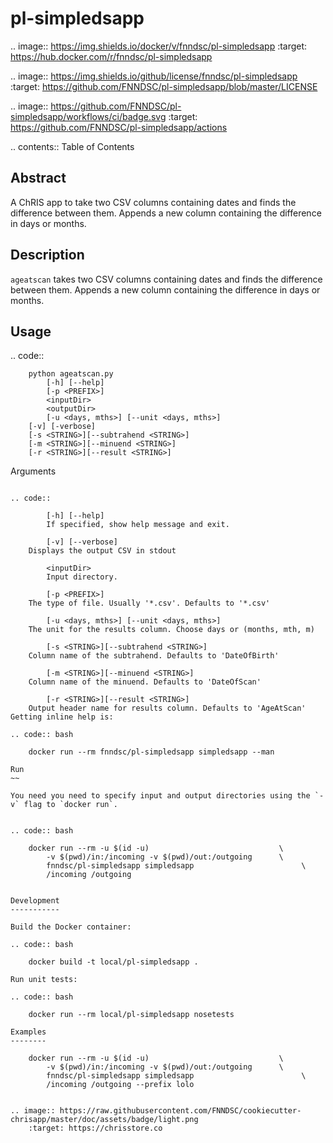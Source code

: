 pl-simpledsapp
==============

.. image:: https://img.shields.io/docker/v/fnndsc/pl-simpledsapp
    :target: https://hub.docker.com/r/fnndsc/pl-simpledsapp

.. image:: https://img.shields.io/github/license/fnndsc/pl-simpledsapp
    :target: https://github.com/FNNDSC/pl-simpledsapp/blob/master/LICENSE

.. image:: https://github.com/FNNDSC/pl-simpledsapp/workflows/ci/badge.svg
    :target: https://github.com/FNNDSC/pl-simpledsapp/actions


.. contents:: Table of Contents


Abstract
--------

A ChRIS app to take two CSV columns containing dates and finds the difference between them. Appends a new column containing the difference in days or months.

Description
-----------

``ageatscan`` takes two CSV columns containing dates and finds the difference between them. Appends a new column containing the difference in days or months.


Usage
-----

.. code::

        python ageatscan.py
            [-h] [--help]
            [-p <PREFIX>]
            <inputDir>
            <outputDir>
            [-u <days, mths>] [--unit <days, mths>]
	    [-v] [-verbose]
	    [-s <STRING>][--subtrahend <STRING>]
	    [-m <STRING>][--minuend <STRING>]
	    [-r <STRING>][--result <STRING>]

Arguments
~~~~~~~~

.. code::

        [-h] [--help]
        If specified, show help message and exit.

        [-v] [--verbose]
	Displays the output CSV in stdout

        <inputDir>
        Input directory.

        [-p <PREFIX>]
	The type of file. Usually '*.csv'. Defaults to '*.csv' 
  
        [-u <days, mths>] [--unit <days, mths>]
	The unit for the results column. Choose days or (months, mth, m)

        [-s <STRING>][--subtrahend <STRING>]
	Column name of the subtrahend. Defaults to 'DateOfBirth'

        [-m <STRING>][--minuend <STRING>]
	Column name of the minuend. Defaults to 'DateOfScan'

        [-r <STRING>][--result <STRING>]
	Output header name for results column. Defaults to 'AgeAtScan'
Getting inline help is:

.. code:: bash

    docker run --rm fnndsc/pl-simpledsapp simpledsapp --man

Run
~~

You need you need to specify input and output directories using the `-v` flag to `docker run`.


.. code:: bash

    docker run --rm -u $(id -u)                             \
        -v $(pwd)/in:/incoming -v $(pwd)/out:/outgoing      \
        fnndsc/pl-simpledsapp simpledsapp                        \
        /incoming /outgoing


Development
-----------

Build the Docker container:

.. code:: bash

    docker build -t local/pl-simpledsapp .

Run unit tests:

.. code:: bash

    docker run --rm local/pl-simpledsapp nosetests

Examples
--------

    docker run --rm -u $(id -u)                             \
        -v $(pwd)/in:/incoming -v $(pwd)/out:/outgoing      \
        fnndsc/pl-simpledsapp simpledsapp                        \
        /incoming /outgoing --prefix lolo


.. image:: https://raw.githubusercontent.com/FNNDSC/cookiecutter-chrisapp/master/doc/assets/badge/light.png
    :target: https://chrisstore.co
